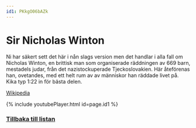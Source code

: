 ```yaml
---
id1: PKkgO06bAZk
---
```


# Sir Nicholas Winton

Ni har säkert sett det här i nån slags version men det handlar i alla fall om Nicholas Winton, en  brittisk man som organiserade räddningen av 669 barn, mestadels judar, från det nazistockuperade Tjeckoslovakien.
Här åteförenas han, ovetandes, med ett helt rum av av människor han räddade livet på. Kika typ 1:22 in för bästa delen.

[Wikipedia](https://sv.wikipedia.org/wiki/Nicholas_Winton)

{% include youtubePlayer.html id=page.id1 %}

### [Tillbaka till listan](/index)